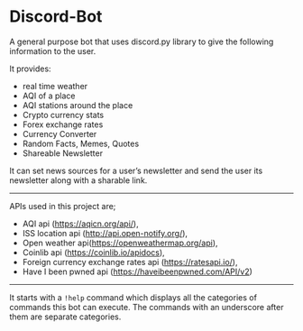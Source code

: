 # Discord-Bot

A general purpose bot that uses discord.py library to give the following information to the user. 

It provides:

- real time weather
- AQI of a place
- AQI stations around the place
- Crypto currency stats
- Forex exchange rates
- Currency Converter
- Random Facts, Memes, Quotes
- Shareable Newsletter

It can set news sources for a user’s newsletter and send the user its newsletter along with a sharable link.

--- 

APIs used in this project are; 

- AQI api (https://aqicn.org/api/), 
- ISS location api (http://api.open-notify.org/),
- Open weather api(https://openweathermap.org/api),
- Coinlib api (https://coinlib.io/apidocs),
- Foreign currency exchange rates api (https://ratesapi.io/),
- Have I been pwned api (https://haveibeenpwned.com/API/v2) 


---

It starts with a `!help` command which displays all the categories of commands this bot can execute. The commands with an underscore after them are separate categories. 

